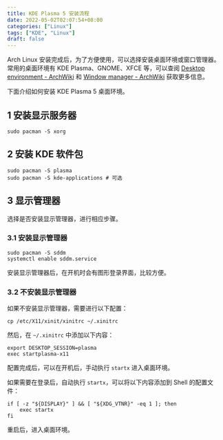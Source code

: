 ```yaml
---
title: KDE Plasma 5 安装流程
date: 2022-05-02T02:07:54+08:00
categories: ["Linux"]
tags: ["KDE", "Linux"]
draft: false
---
```


Arch Linux 安装完成后，为了方便使用，可以选择安装桌面环境或窗口管理器。
常用的桌面环境有 KDE Plasma、GNOME、XFCE 等，可以查阅 [Desktop environment - ArchWiki](https://wiki.archlinux.org/title/Desktop_environment) 和 [Window manager - ArchWiki](https://wiki.archlinux.org/title/Window_manager) 获取更多信息。

下面介绍如何安装 KDE Plasma 5 桌面环境。

## 1 安装显示服务器

```shell
sudo pacman -S xorg
```

## 2 安装 KDE 软件包

```shell
sudo pacman -S plasma
sudo pacman -S kde-applications # 可选
```

## 3 显示管理器

选择是否安装显示管理器，进行相应步骤。

### 3.1 安装显示管理器

```shell
sudo pacman -S sddm
systemctl enable sddm.service
```

安装显示管理器后，在开机时会有图形登录界面，比较方便。

### 3.2 不安装显示管理器

如果不安装显示管理器，需要进行以下配置：

```shell
cp /etc/X11/xinit/xinitrc ~/.xinitrc
```

然后，在 `~/.xinitrc` 中添加以下内容：

```
export DESKTOP_SESSION=plasma
exec startplasma-x11
```

配置完成后，可以在开机后，手动执行 `startx` 进入桌面环境。

如果需要在登录后，自动执行 `startx`，可以将以下内容添加到 Shell 的配置文件：

```shell
if [ -z "${DISPLAY}" ] && [ "${XDG_VTNR}" -eq 1 ]; then
    exec startx
fi
```

重启后，进入桌面环境。
